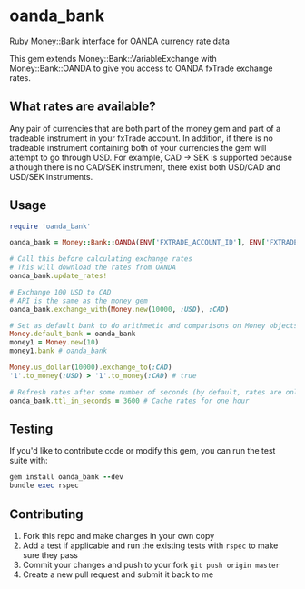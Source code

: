 oanda_bank
==========

Ruby Money::Bank interface for OANDA currency rate data

This gem extends Money::Bank::VariableExchange with Money::Bank::OANDA to give you access to OANDA fxTrade exchange rates.

## What rates are available?

Any pair of currencies that are both part of the money gem and part of a tradeable instrument in your fxTrade account. In addition, if there is no tradeable instrument containing both of your currencies the gem will attempt to go through USD. For example, CAD -> SEK is supported because although there is no CAD/SEK instrument, there exist both USD/CAD and USD/SEK instruments.

## Usage

``` ruby
require 'oanda_bank'

oanda_bank = Money::Bank::OANDA(ENV['FXTRADE_ACCOUNT_ID'], ENV['FXTRADE_ACCESS_TOKEN'])

# Call this before calculating exchange rates
# This will download the rates from OANDA
oanda_bank.update_rates!

# Exchange 100 USD to CAD
# API is the same as the money gem
oanda_bank.exchange_with(Money.new(10000, :USD), :CAD)

# Set as default bank to do arithmetic and comparisons on Money objects
Money.default_bank = oanda_bank
money1 = Money.new(10)
money1.bank # oanda_bank

Money.us_dollar(10000).exchange_to(:CAD)
'1'.to_money(:USD) > '1'.to_money(:CAD) # true

# Refresh rates after some number of seconds (by default, rates are only updated when you call update_rates!)
oanda_bank.ttl_in_seconds = 3600 # Cache rates for one hour
```

## Testing

If you'd like to contribute code or modify this gem, you can run the test suite with:

```ruby
gem install oanda_bank --dev
bundle exec rspec
```

## Contributing

1. Fork this repo and make changes in your own copy
2. Add a test if applicable and run the existing tests with `rspec` to make sure they pass
3. Commit your changes and push to your fork `git push origin master`
4. Create a new pull request and submit it back to me
